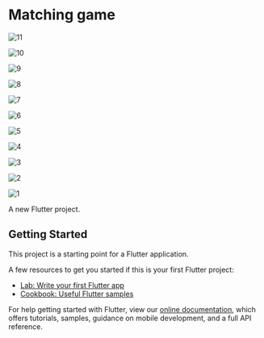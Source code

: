 # Matching  game







![11](https://github.com/kalimaty/dragAnddrop_game_words/assets/105967966/2827d3cb-db98-4d0b-9626-b7669a6508ea)



![10](https://github.com/kalimaty/dragAnddrop_game_words/assets/105967966/fc4e44bc-cc12-49f8-9164-8fd15168e33f)



![9](https://github.com/kalimaty/dragAnddrop_game_words/assets/105967966/cb9f1513-2d7d-4a09-b0e5-65e91e5c3c11)



![8](https://github.com/kalimaty/dragAnddrop_game_words/assets/105967966/8589ff4e-df6e-40be-8f4b-dbcb58988fef)



![7](https://github.com/kalimaty/dragAnddrop_game_words/assets/105967966/ab4a313d-8649-4c87-b04a-1aa025cbe3cf)



![6](https://github.com/kalimaty/dragAnddrop_game_words/assets/105967966/ee8b220a-1518-4c20-b7a0-21af8c6763d9)



![5](https://github.com/kalimaty/dragAnddrop_game_words/assets/105967966/b7121841-b607-4a6e-9cea-44c3263b6cc4)



![4](https://github.com/kalimaty/dragAnddrop_game_words/assets/105967966/84a0e25c-0c87-4834-812b-fd0f7e05cdd5)



![3](https://github.com/kalimaty/dragAnddrop_game_words/assets/105967966/1e7f83b5-bdca-41c1-ae2d-13d6df4a5470)



![2](https://github.com/kalimaty/dragAnddrop_game_words/assets/105967966/7ceb1888-73e9-4471-b377-b87cd24f6034)



![1](https://github.com/kalimaty/dragAnddrop_game_words/assets/105967966/b0017527-fa77-4c46-98be-3f25d5c0a42a)







A new Flutter project.

## Getting Started

This project is a starting point for a Flutter application.

A few resources to get you started if this is your first Flutter project:

- [Lab: Write your first Flutter app](https://flutter.dev/docs/get-started/codelab)
- [Cookbook: Useful Flutter samples](https://flutter.dev/docs/cookbook)

For help getting started with Flutter, view our
[online documentation](https://flutter.dev/docs), which offers tutorials,
samples, guidance on mobile development, and a full API reference.
